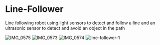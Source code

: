 # Line-Follower
Line following robot using light sensors to detect and follow a line and an ultrasonic sensor to detect and avoid an object in the path

![IMG_0575](https://github.com/Gbell26/Line-Follower/assets/107581827/796e23fc-45ac-4b94-862f-99eec5e233c4)
![IMG_0573](https://github.com/Gbell26/Line-Follower/assets/107581827/eb31044c-2d19-4e89-9a6d-aa134b72da13)
![IMG_0574](https://github.com/Gbell26/Line-Follower/assets/107581827/5af249f1-675e-4f11-938b-0fb4c330513e)
![line-follower-1](https://github.com/Gbell26/Line-Follower/assets/107581827/529168a9-76e3-4b2e-bf47-d176adda5b6f)
